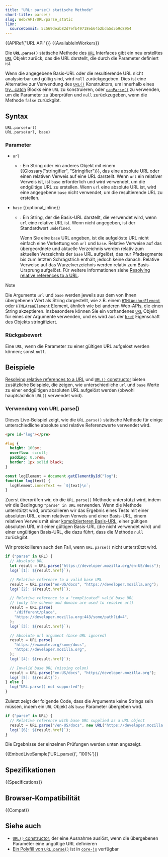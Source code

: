 ```yaml
---
title: "URL: parse() statische Methode"
short-title: parse()
slug: Web/API/URL/parse_static
l10n:
  sourceCommit: 5c569deab82d7efb49718eb64b2bda5d5b9c8954
---
```


{{APIRef("URL API")}} {{AvailableInWorkers}}

Die **`URL.parse()`** statische Methode des [`URL`](/de/docs/Web/API/URL) Interfaces gibt ein neu erstelltes [`URL`](/de/docs/Web/API/URL) Objekt zurück, das die URL darstellt, die durch die Parameter definiert ist.

Wenn die angegebene Basis-URL oder die resultierende URL nicht analysierbar und gültig sind, wird `null` zurückgegeben.
Dies ist eine Alternative zur Verwendung des [`URL()`](/de/docs/Web/API/URL/URL) Konstruktors, um innerhalb eines [try...catch](/de/docs/Web/JavaScript/Reference/Statements/try...catch) Blocks eine `URL` zu konstruieren, oder [`canParse()`](/de/docs/Web/API/URL/canParse_static) zu verwenden, um die Parameter zu überprüfen und `null` zurückzugeben, wenn die Methode `false` zurückgibt.

## Syntax

```js-nolint
URL.parse(url)
URL.parse(url, base)
```

### Parameter

- `url`
  - : Ein String oder ein anderes Objekt mit einem {{Glossary("stringifier", "Stringifier")}}, das eine absolute URL oder einen relativen Verweis auf eine URL darstellt.
    Wenn `url` ein relativer Verweis ist, ist `base` erforderlich und wird verwendet, um die endgültige URL zu erstellen.
    Wenn `url` eine absolute URL ist, wird eine angegebene `base` nicht verwendet, um die resultierende URL zu erstellen.
- `base` {{optional_inline}}

  - : Ein String, der die Basis-URL darstellt, die verwendet wird, wenn `url` eine relative URL ist.
    Wenn nicht angegeben, ist der Standardwert `undefined`.

    Wenn Sie eine `base` URL angeben, ist die aufgelöste URL nicht einfach eine Verkettung von `url` und `base`.
    Relative Verweise auf das übergeordnete und aktuelle Verzeichnis werden relativ zum aktuellen Verzeichnis der `base` URL aufgelöst, das nur Pfadsegmente bis zum letzten Schrägstrich enthält, jedoch keine danach.
    Relative Verweise auf das Wurzelverzeichnis werden relativ zum Basis-Ursprung aufgelöst.
    Für weitere Informationen siehe [Resolving relative references to a URL](/de/docs/Web/API/URL_API/Resolving_relative_references).

> [!NOTE]
> Die Argumente `url` und `base` werden jeweils aus dem von Ihnen übergebenen Wert als String dargestellt, wie z.B. einem [`HTMLAnchorElement`](/de/docs/Web/API/HTMLAnchorElement) oder [`HTMLAreaElement`](/de/docs/Web/API/HTMLAreaElement) Element, ähnlich wie bei anderen Web-APIs, die einen String akzeptieren.
> Insbesondere können Sie ein vorhandenes [`URL`](/de/docs/Web/API/URL) Objekt für eines der Argumente verwenden, und es wird aus der [`href`](/de/docs/Web/API/URL/href) Eigenschaft des Objekts stringifiziert.

### Rückgabewert

Eine `URL`, wenn die Parameter zu einer gültigen URL aufgelöst werden können; sonst `null`.

## Beispiele

[Resolving relative references to a URL](/de/docs/Web/API/URL_API/Resolving_relative_references) und [`URL()` constructor](/de/docs/Web/API/URL/URL#examples) bieten zusätzliche Beispiele, die zeigen, wie unterschiedliche `url` und `base` Werte zu einer endgültigen absoluten URL aufgelöst werden (obwohl hauptsächlich `URL()` verwendet wird).

### Verwendung von URL.parse()

Dieses Live-Beispiel zeigt, wie die `URL.parse()` statische Methode für einige unterschiedliche absolute und relative Referenzwerte verwendet wird.

```html hidden
<pre id="log"></pre>
```

```css hidden
#log {
  height: 100px;
  overflow: scroll;
  padding: 0.5rem;
  border: 1px solid black;
}
```

```js hidden
const logElement = document.getElementById("log");
function log(text) {
  logElement.innerText += `${text}\n`;
}
```

Zuerst überprüfen wir, ob die `URL.parse()` Methode unterstützt wird, indem wir die Bedingung `"parse" in URL` verwenden.
Wenn die Methode unterstützt wird, protokollieren wir das Ergebnis eines Tests mit einer absoluten URL, einem relativen Verweis und einer Basis-URL, einem relativen Verweis mit einer [komplizierteren Basis-URL](/de/docs/Web/API/URL_API/Resolving_relative_references), einer gültigen absoluten URL mit einer gültigen Basis-URL (die nicht verwendet wird) und einer ungültigen Basis-URL, die dazu führt, dass die Methode `null` zurückgibt.

Wir protokollieren auch den Fall, wenn `URL.parse()` nicht unterstützt wird.

```js
if ("parse" in URL) {
  // Absolute URL
  let result = URL.parse("https://developer.mozilla.org/en-US/docs");
  log(`[1]: ${result.href}`);

  // Relative reference to a valid base URL
  result = URL.parse("en-US/docs", "https://developer.mozilla.org");
  log(`[2]: ${result.href}`);

  // Relative reference to a "complicated" valid base URL
  // (only the scheme and domain are used to resolve url)
  result = URL.parse(
    "/different/place",
    "https://developer.mozilla.org:443/some/path?id=4",
  );
  log(`[3]: ${result.href}`);

  // Absolute url argument (base URL ignored)
  result = URL.parse(
    "https://example.org/some/docs",
    "https://developer.mozilla.org",
  );
  log(`[4]: ${result.href}`);

  // Invalid base URL (missing colon)
  result = URL.parse("en-US/docs", "https//developer.mozilla.org");
  log(`[5]: ${result}`);
} else {
  log("URL.parse() not supported");
}
```

Zuletzt zeigt der folgende Code, dass die Argumente keine Strings sein müssen, indem ein `URL` Objekt als `base` Parameter übergeben wird.

```js
if ("parse" in URL) {
  // Relative reference with base URL supplied as a URL object
  result = URL.parse("/en-US/docs", new URL("https://developer.mozilla.org/"));
  log(`[6]: ${result.href}`);
}
```

Die Ergebnisse der einzelnen Prüfungen werden unten angezeigt.

{{EmbedLiveSample('URL.parse()', '100%')}}

## Spezifikationen

{{Specifications}}

## Browser-Kompatibilität

{{Compat}}

## Siehe auch

- [`URL()` constructor](/de/docs/Web/API/URL/URL), der eine Ausnahme auslöst, wenn die übergebenen Parameter eine ungültige URL definieren
- [Ein Polyfill von `URL.parse()`](https://github.com/zloirock/core-js#url-and-urlsearchparams) ist in [`core-js`](https://github.com/zloirock/core-js) verfügbar

